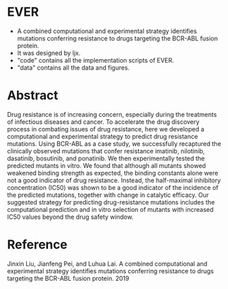 # EVER
* A combined computational and experimental strategy identifies mutations conferring resistance to drugs targeting the BCR-ABL fusion protein.
* It was designed by ljx.
* "code" contains all the implementation scripts of EVER.
* "data" contains all the data and figures. 

# Abstract

Drug resistance is of increasing concern, especially during the treatments of infectious diseases and cancer. To accelerate the drug discovery process in combating issues of drug resistance, here we developed a computational and experimental strategy to predict drug resistance mutations. Using BCR-ABL as a case study, we successfully recaptured the clinically observed mutations that confer resistance imatinib, nilotinib, dasatinib, bosutinib, and ponatinib. We then experimentally tested the predicted mutants in vitro. We found that although all mutants showed weakened binding strength as expected, the binding constants alone were not a good indicator of drug resistance. Instead, the half-maximal inhibitory concentration (IC50) was shown to be a good indicator of the incidence of the predicted mutations, together with change in catalytic efficacy. Our suggested strategy for predicting drug-resistance mutations includes the computational prediction and in vitro selection of mutants with increased IC50 values beyond the drug safety window.  

# Reference

Jinxin Liu, Jianfeng Pei, and Luhua Lai. A combined computational and experimental strategy identifies mutations conferring resistance to drugs targeting the BCR-ABL fusion protein. 2019
